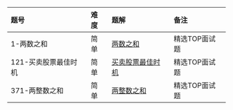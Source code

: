 | 题号 | 难度 | 题解 | 备注   |
| :------| :------ | :------ |  :------ |
| 1-两数之和 | 简单 | [两数之和](1/1.md) | 精选TOP面试题 |
| 121-买卖股票最佳时机 | 简单 | [买卖股票最佳时机](121/121.md) | 精选TOP面试题 |
| 371-两整数之和 | 简单 | [两整数之和](371/371.md) | 精选TOP面试题 |
